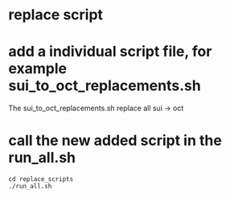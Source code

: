 # replace script

# add a individual script file, for example sui_to_oct_replacements.sh

The sui_to_oct_replacements.sh replace all sui -> oct

# call the new added script in the run_all.sh

```
cd replace_scripts
./run_all.sh
```
